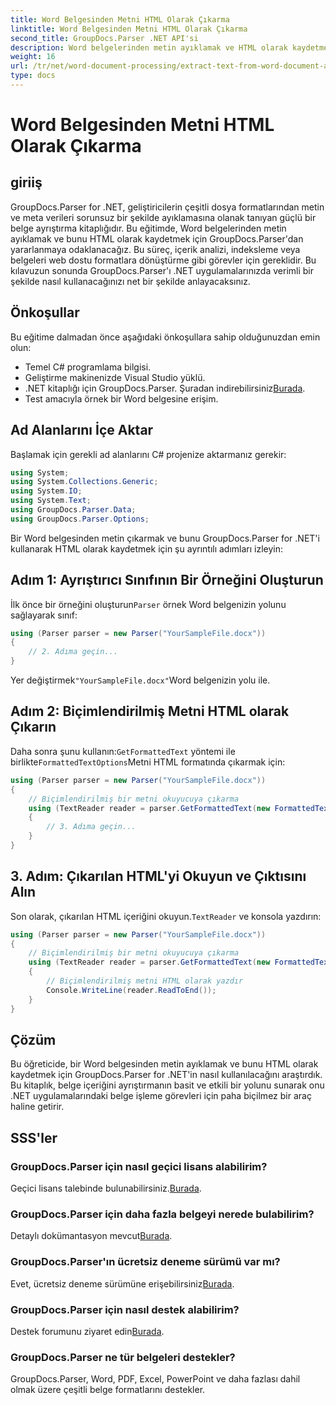 ```yaml
---
title: Word Belgesinden Metni HTML Olarak Çıkarma
linktitle: Word Belgesinden Metni HTML Olarak Çıkarma
second_title: GroupDocs.Parser .NET API'si
description: Word belgelerinden metin ayıklamak ve HTML olarak kaydetmek için GroupDocs.Parser for .NET'i nasıl kullanacağınızı öğrenin. Kod örnekleriyle adım adım eğitim.
weight: 16
url: /tr/net/word-document-processing/extract-text-from-word-document-as-html/
type: docs
---
```

# Word Belgesinden Metni HTML Olarak Çıkarma

## giriiş
GroupDocs.Parser for .NET, geliştiricilerin çeşitli dosya formatlarından metin ve meta verileri sorunsuz bir şekilde ayıklamasına olanak tanıyan güçlü bir belge ayrıştırma kitaplığıdır. Bu eğitimde, Word belgelerinden metin ayıklamak ve bunu HTML olarak kaydetmek için GroupDocs.Parser'dan yararlanmaya odaklanacağız. Bu süreç, içerik analizi, indeksleme veya belgeleri web dostu formatlara dönüştürme gibi görevler için gereklidir. Bu kılavuzun sonunda GroupDocs.Parser'ı .NET uygulamalarınızda verimli bir şekilde nasıl kullanacağınızı net bir şekilde anlayacaksınız.
## Önkoşullar
Bu eğitime dalmadan önce aşağıdaki önkoşullara sahip olduğunuzdan emin olun:
- Temel C# programlama bilgisi.
- Geliştirme makinenizde Visual Studio yüklü.
-  .NET kitaplığı için GroupDocs.Parser. Şuradan indirebilirsiniz[Burada](https://releases.groupdocs.com/parser/net/).
- Test amacıyla örnek bir Word belgesine erişim.
## Ad Alanlarını İçe Aktar
Başlamak için gerekli ad alanlarını C# projenize aktarmanız gerekir:
```csharp
using System;
using System.Collections.Generic;
using System.IO;
using System.Text;
using GroupDocs.Parser.Data;
using GroupDocs.Parser.Options;
```
Bir Word belgesinden metin çıkarmak ve bunu GroupDocs.Parser for .NET'i kullanarak HTML olarak kaydetmek için şu ayrıntılı adımları izleyin:
## Adım 1: Ayrıştırıcı Sınıfının Bir Örneğini Oluşturun
 İlk önce bir örneğini oluşturun`Parser` örnek Word belgenizin yolunu sağlayarak sınıf:
```csharp
using (Parser parser = new Parser("YourSampleFile.docx"))
{
    // 2. Adıma geçin...
}
```
 Yer değiştirmek`"YourSampleFile.docx"`Word belgenizin yolu ile.
## Adım 2: Biçimlendirilmiş Metni HTML olarak Çıkarın
 Daha sonra şunu kullanın:`GetFormattedText` yöntemi ile birlikte`FormattedTextOptions`Metni HTML formatında çıkarmak için:
```csharp
using (Parser parser = new Parser("YourSampleFile.docx"))
{
    // Biçimlendirilmiş bir metni okuyucuya çıkarma
    using (TextReader reader = parser.GetFormattedText(new FormattedTextOptions(FormattedTextMode.Html)))
    {
        // 3. Adıma geçin...
    }
}
```
## 3. Adım: Çıkarılan HTML'yi Okuyun ve Çıktısını Alın
 Son olarak, çıkarılan HTML içeriğini okuyun.`TextReader` ve konsola yazdırın:
```csharp
using (Parser parser = new Parser("YourSampleFile.docx"))
{
    // Biçimlendirilmiş bir metni okuyucuya çıkarma
    using (TextReader reader = parser.GetFormattedText(new FormattedTextOptions(FormattedTextMode.Html)))
    {
        // Biçimlendirilmiş metni HTML olarak yazdır
        Console.WriteLine(reader.ReadToEnd());
    }
}
```
## Çözüm
Bu öğreticide, bir Word belgesinden metin ayıklamak ve bunu HTML olarak kaydetmek için GroupDocs.Parser for .NET'in nasıl kullanılacağını araştırdık. Bu kitaplık, belge içeriğini ayrıştırmanın basit ve etkili bir yolunu sunarak onu .NET uygulamalarındaki belge işleme görevleri için paha biçilmez bir araç haline getirir.

## SSS'ler
### GroupDocs.Parser için nasıl geçici lisans alabilirim?
 Geçici lisans talebinde bulunabilirsiniz.[Burada](https://purchase.groupdocs.com/temporary-license/).
### GroupDocs.Parser için daha fazla belgeyi nerede bulabilirim?
 Detaylı dokümantasyon mevcut[Burada](https://tutorials.groupdocs.com/parser/net/).
### GroupDocs.Parser'ın ücretsiz deneme sürümü var mı?
 Evet, ücretsiz deneme sürümüne erişebilirsiniz[Burada](https://releases.groupdocs.com/).
### GroupDocs.Parser için nasıl destek alabilirim?
 Destek forumunu ziyaret edin[Burada](https://forum.groupdocs.com/c/parser/17).
### GroupDocs.Parser ne tür belgeleri destekler?
GroupDocs.Parser, Word, PDF, Excel, PowerPoint ve daha fazlası dahil olmak üzere çeşitli belge formatlarını destekler.
